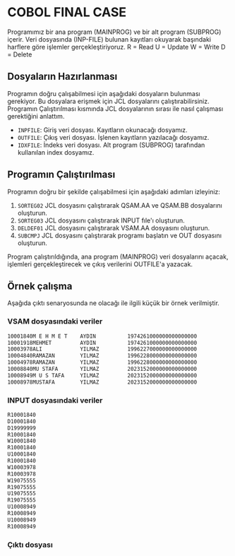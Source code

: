 # COBOL FINAL CASE

Programımız bir ana program (MAINPROG) ve bir alt program (SUBPROG) içerir. Veri dosyasında (INP-FILE) bulunan kayıtları okuyarak başındaki harflere göre işlemler gerçekleştiriyoruz. 
R = Read 
U = Update
W = Write
D = Delete

## Dosyaların Hazırlanması

Programın doğru çalışabilmesi için aşağıdaki dosyaların bulunması gerekiyor. Bu dosyalara erişmek için JCL dosyalarını çalıştırabilirsiniz. Programın Çalıştırılması kısmında JCL dosyalarının sırası ile nasıl çalışması gerektiğini anlattım. 

- `INPFILE`: Giriş veri dosyası. Kayıtların okunacağı dosyamız.
- `OUTFILE`: Çıkış veri dosyası. İşlenen kayıtların yazılacağı dosyamız.
- `IDXFILE`: İndeks veri dosyası. Alt program (SUBPROG) tarafından kullanılan index dosyamız.


## Programın Çalıştırılması

Programın doğru bir şekilde çalışabilmesi için aşağıdaki adımları izleyiniz:

1. `SORTEG02` JCL dosyasını çalıştırarak QSAM.AA ve QSAM.BB dosyalarını oluşturun.
2. `SORTEG03` JCL dosyasını çalıştırarak INPUT fıle'ı oluşturun.
3. `DELDEF01` JCL dosyasını çalıştırarak VSAM.AA dosyasını oluşturun.
4. `SUBCMPJ` JCL dosyasını çalıştırarak programı başlatın ve OUT dosyasını oluşturun.

Program çalıştırıldığında, ana program (MAINPROG) veri dosyalarını açacak, işlemleri gerçekleştirecek ve çıkış verilerini OUTFILE'a yazacak.

## Örnek çalışma

Aşağıda çıktı senaryosunda ne olacağı ile ilgili küçük bir örnek verilmiştir.

### VSAM dosyasındaki veriler

```bash
10001840M E H M E T    AYDIN          1974261000000000000000
10001918MEHMET         AYDIN          1974261000000000000000
10003978ALI            YILMAZ         1996227000000000000000
10004840RAMAZAN        YILMAZ         1996228000000000000000
10004978RAMAZAN        YILMAZ         1996228000000000000000
10008840MU STAFA       YILMAZ         2023152000000000000000
10008949M U S TAFA     YILMAZ         2023152000000000000000
10008978MUSTAFA        YILMAZ         2023152000000000000000
```
### INPUT dosyasındaki veriler

```bash
R10001840
D10001840
D19999999
R10001840
W10001840
R10001840
U10001840
R10001840
W10003978
R10003978
W19075555
R19075555
U19075555
R19075555
U10008949
R10008949
U10008949
R10008949
```
### Çıktı dosyası



